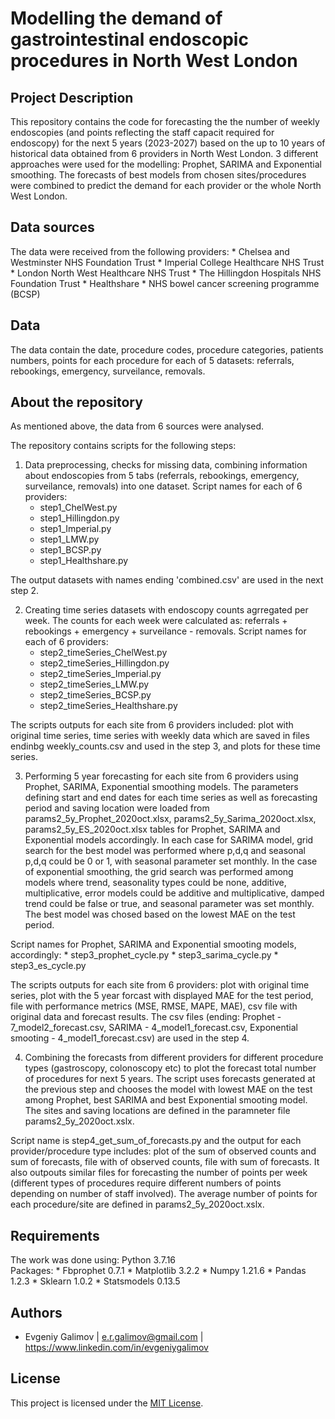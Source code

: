 # Modelling the demand of gastrointestinal endoscopic procedures in North West London


## Project Description
This repository contains the code for forecasting the the number of weekly endoscopies (and points reflecting the staff capacit required for endoscopy) for the next 5 years (2023-2027) based on the up to 10 years of historical data obtained from 6 providers in North West London. 3 different approaches were used for the modelling: Prophet, SARIMA and Exponential smoothing. The forecasts of best models from chosen sites/procedures were combined to predict the demand for each provider or the whole North West London. 


## Data sources
The data were received from the following providers: 
	* Chelsea and Westminster NHS Foundation Trust 
	* Imperial College Healthcare NHS Trust 
	* London North West Healthcare NHS Trust
	* The Hillingdon Hospitals NHS Foundation Trust
	* Healthshare
	* NHS bowel cancer screening programme (BCSP)


## Data
The data contain the date, procedure codes, procedure categories, patients numbers, points for each procedure for each of 5 datasets: referrals, rebookings, emergency, surveilance, removals.     


## About the repository
As mentioned above, the data from 6 sources were analysed.  

The repository contains scripts for the following steps:
1) Data preprocessing, checks for missing data, combining information about endoscopies from 5 tabs (referrals, rebookings, emergency, surveilance, removals) into one dataset.  Script names for each of 6 providers: 
	* step1_ChelWest.py
	* step1_Hillingdon.py
	* step1_Imperial.py
	* step1_LMW.py
	* step1_BCSP.py
	* step1_Healthshare.py

The output datasets with names ending 'combined.csv' are used in the next step 2.


2) Creating time series datasets with endoscopy counts agrregated per week. The counts for each week were calculated as: referrals + rebookings + emergency + surveilance - removals. 
Script names for each of 6 providers: 
	* step2_timeSeries_ChelWest.py
	* step2_timeSeries_Hillingdon.py
	* step2_timeSeries_Imperial.py
	* step2_timeSeries_LMW.py
	* step2_timeSeries_BCSP.py
	* step2_timeSeries_Healthshare.py

The scripts outputs for each site from 6 providers included: plot with original time series, time series with weekly data which are saved in files endinbg weekly_counts.csv and used in the step 3, and plots for these time series. 


3) Performing 5 year forecasting for each site from 6 providers using Prophet, SARIMA, Exponential smoothing models. The parameters defining start and end dates for each time series as well as forecasting period and saving location were loaded from params2_5y_Prophet_2020oct.xlsx, params2_5y_Sarima_2020oct.xlsx, params2_5y_ES_2020oct.xlsx tables for Prophet, SARIMA and Exponential models accordingly. In each case for SARIMA model, grid search for the best model was performed where p,d,q and seasonal p,d,q could be 0 or 1, with seasonal parameter set monthly. In the case of exponential smoothing, the grid search was performed among models where trend, seasonality types could be none, additive, multiplicative, error models could be additive and multiplicative, damped trend could be false or true, and seasonal parameter was set monthly. The best model was chosed based on the lowest MAE on the test period. 

Script names for Prophet, SARIMA and Exponential smooting models, accordingly: 
	* step3_prophet_cycle.py
	* step3_sarima_cycle.py
	* step3_es_cycle.py

The scripts outputs for each site from 6 providers: plot with original time series, plot with the 5 year forcast with displayed MAE for the test period, file with performance metrics (MSE, RMSE, MAPE, MAE), csv file with original data and forecast results. The csv files (ending: Prophet - 7_model2_forecast.csv, SARIMA - 4_model1_forecast.csv, Exponential smooting - 4_model1_forecast.csv) are used in the step 4. 


4) Combining the forecasts from different providers for different procedure types (gastroscopy, colonoscopy etc) to plot the forecast total number of procedures for next 5 years. The script uses forecasts generated at the previous step and chooses the model with lowest MAE on the test among Prophet, best SARIMA and best Exponential smooting model. 
The sites and saving locations are defined in the paramneter file params2_5y_2020oct.xslx. 

Script name is step4_get_sum_of_forecasts.py and the output for each provider/procedure type includes: plot of the sum of observed counts and sum of forecasts, file with of observed counts, file with sum of forecasts. It also outpouts similar files for forecasting the number of points per week (different types of procedures require different numbers of points depending on number of staff involved). The average number of points for each procedure/site are defined in params2_5y_2020oct.xslx.




## Requirements
The work was done using:
Python 3.7.16	
	Packages:
	* Fbprophet 0.7.1
	* Matplotlib 3.2.2
	* Numpy	1.21.6
	* Pandas 1.2.3
	* Sklearn 1.0.2
	* Statsmodels 0.13.5



## Authors
- Evgeniy Galimov |   e.r.galimov@gmail.com   |  https://www.linkedin.com/in/evgeniygalimov


## License
This project is licensed under the [MIT License](https://opensource.org/licenses/MIT).


































